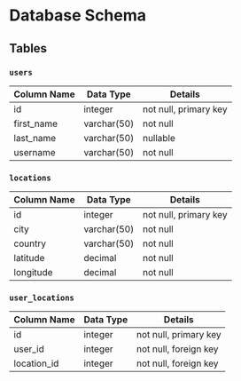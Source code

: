 # Database Schema

## Tables

### `users`

| Column Name | Data Type   | Details               |
|-------------|-------------|-----------------------|
| id          | integer     | not null, primary key |
| first_name  | varchar(50) | not null              |
| last_name   | varchar(50) | nullable              |
| username    | varchar(50) | not null              |

### `locations`

| Column Name | Data Type   | Details               |
|-------------|-------------|-----------------------|
| id          | integer     | not null, primary key |
| city        | varchar(50) | not null              |
| country     | varchar(50) | not null              |
| latitude    | decimal     | not null              |
| longitude   | decimal     | not null              |

### `user_locations`

| Column Name | Data Type | Details               |
|-------------|-----------|-----------------------|
| id          | integer   | not null, primary key |
| user_id     | integer   | not null, foreign key |
| location_id | integer   | not null, foreign key |